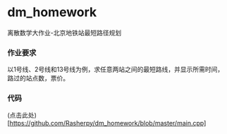 # dm_homework
离散数学大作业-北京地铁站最短路径规划
### 作业要求
以1号线、2号线和13号线为例，求任意两站之间的最短路线，并显示所需时间，路过的站点数，票价。
### 代码

(点击此处)[https://github.com/Rasherpy/dm_homework/blob/master/main.cpp]
